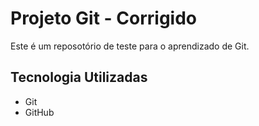 # Projeto Git - Corrigido
Este é um reposotório de teste para o aprendizado de Git.

## Tecnologia Utilizadas
- Git
- GitHub

